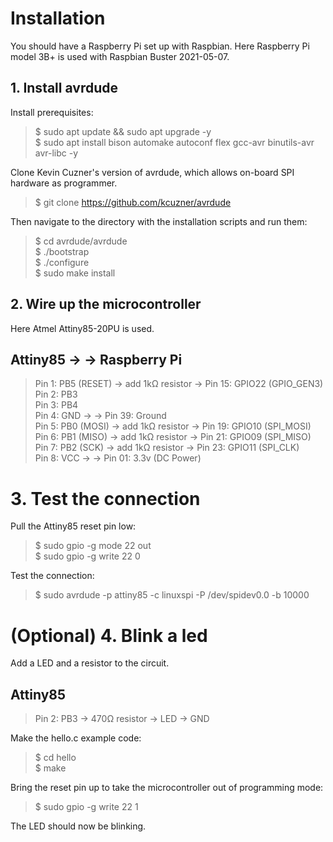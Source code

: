 # Installation
You should have a Raspberry Pi set up with Raspbian.
Here Raspberry Pi model 3B+ is used with Raspbian Buster 2021-05-07.

## 1. Install avrdude
Install prerequisites:
>$ sudo apt update && sudo apt upgrade -y <br>
>$ sudo apt install bison automake autoconf flex gcc-avr binutils-avr avr-libc -y

Clone Kevin Cuzner's version of avrdude, which allows on-board SPI hardware as programmer.
>$ git clone https://github.com/kcuzner/avrdude

Then navigate to the directory with the installation scripts and run them:
>$ cd avrdude/avrdude <br>
>$ ./bootstrap <br>
>$ ./configure <br>
>$ sudo make install

## 2. Wire up the microcontroller
Here Atmel Attiny85-20PU is used.

Attiny85            ->                  ->  Raspberry Pi
---------------------------------------------------------
>Pin 1: PB5 (RESET) -> add 1kΩ resistor ->  Pin 15: GPIO22 (GPIO_GEN3) <br>
>Pin 2: PB3 <br>
>Pin 3: PB4 <br>
>Pin 4: GND         ->                  ->  Pin 39: Ground <br>
>Pin 5: PB0 (MOSI)  -> add 1kΩ resistor ->  Pin 19: GPIO10 (SPI_MOSI) <br>
>Pin 6: PB1 (MISO)  -> add 1kΩ resistor ->  Pin 21: GPIO09 (SPI_MISO) <br>
>Pin 7: PB2 (SCK)   -> add 1kΩ resistor ->  Pin 23: GPIO11 (SPI_CLK) <br>
>Pin 8: VCC         ->                  ->  Pin 01: 3.3v (DC Power)

# 3. Test the connection
Pull the Attiny85 reset pin low:
>$ sudo gpio -g mode 22 out <br>
>$ sudo gpio -g write 22 0

Test the connection:
>$ sudo avrdude -p attiny85 -c linuxspi -P /dev/spidev0.0 -b 10000

# (Optional) 4. Blink a led
Add a LED and a resistor to the circuit.

Attiny85
---------
>Pin 2: PB3 -> 470Ω resistor -> LED -> GND

Make the hello.c example code:
>$ cd hello <br>
>$ make

Bring the reset pin up to take the microcontroller out of programming mode:
> $ sudo gpio -g write 22 1

The LED should now be blinking.
